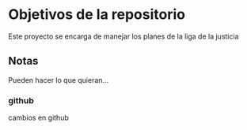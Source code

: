 # Objetivos de la repositorio

Este proyecto se encarga de manejar los planes de la liga de la justicia


## Notas
Pueden hacer lo que quieran...

### github  
cambios en github
